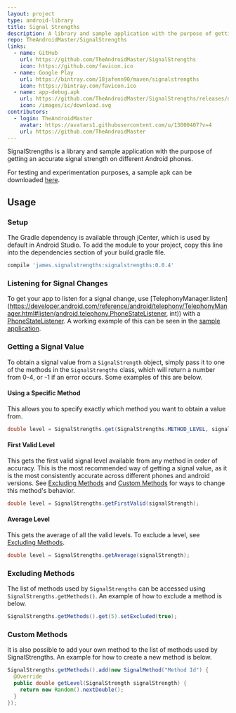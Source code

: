 ```yaml
---
layout: project
type: android-library
title: Signal Strengths
description: A library and sample application with the purpose of getting an accurate signal strength on different Android phones.
repo: TheAndroidMaster/SignalStrengths
links:
  - name: GitHub
    url: https://github.com/TheAndroidMaster/SignalStrengths
    icon: https://github.com/favicon.ico
  - name: Google Play
    url: https://bintray.com/18jafenn90/maven/signalstrengths
    icon: https://bintray.com/favicon.ico
  - name: app-debug.apk
    url: https://github.com/TheAndroidMaster/SignalStrengths/releases/download/v0.2/app-debug.apk
    icon: /images/ic/download.svg
contributors:
  - login: TheAndroidMaster
    avatar: https://avatars1.githubusercontent.com/u/13000407?v=4
    url: https://github.com/TheAndroidMaster
---
```


SignalStrengths is a library and sample application with the purpose of getting an accurate signal strength on different Android phones.

For testing and experimentation purposes, a sample apk can be downloaded [here](https://theandroidmaster.github.io/about/releases/#TheAndroidMaster/SignalStrengths).

## Usage

### Setup

The Gradle dependency is available through jCenter, which is used by default in Android Studio. To add the module to your project, copy this line into the dependencies section of your build.gradle file.
``` gradle
compile 'james.signalstrengths:signalstrengths:0.0.4'
```

### Listening for Signal Changes

To get your app to listen for a signal change, use [TelephonyManager.listen](https://developer.android.com/reference/android/telephony/TelephonyManager.html#listen(android.telephony.PhoneStateListener, int)) with a [PhoneStateListener](https://developer.android.com/reference/android/telephony/PhoneStateListener.html). A working example of this can be seen in the [sample application](https://github.com/TheAndroidMaster/SignalStrengths/blob/master/app/src/main/java/james/signalstrengths/MainActivity.java).

### Getting a Signal Value

To obtain a signal value from a `SignalStrength` object, simply pass it to one of the methods in the `SignalStrengths` class, which will return a number from 0-4, or -1 if an error occurs. Some examples of this are below.

#### Using a Specific Method

This allows you to specify exactly which method you want to obtain a value from.

``` java
double level = SignalStrengths.get(SignalStrengths.METHOD_LEVEL, signalStrength);
```

#### First Valid Level

This gets the first valid signal level available from any method in order of accuracy. This is the most recommended way of getting a signal value, as it is the most consistently accurate across different phones and android versions. See [Excluding Methods](https://github.com/TheAndroidMaster/SignalStrengths/blob/master/README.md#excluding-methods) and [Custom Methods](https://github.com/TheAndroidMaster/SignalStrengths/blob/master/README.md#custom-methods) for ways to change this method's behavior.

``` java
double level = SignalStrengths.getFirstValid(signalStrength);
```

#### Average Level

This gets the average of all the valid levels. To exclude a level, see [Excluding Methods](https://github.com/TheAndroidMaster/SignalStrengths/blob/master/README.md#excluding-methods).

``` java
double level = SignalStrengths.getAverage(signalStrength);
```

### Excluding Methods

The list of methods used by `SignalStrengths` can be accessed using `SignalStrengths.getMethods()`. An example of how to exclude a method is below.

``` java
SignalStrengths.getMethods().get(5).setExcluded(true);
```

### Custom Methods

It is also possible to add your own method to the list of methods used by SignalStrengths. An example for how to create a new method is below.

``` java
SignalStrengths.getMethods().add(new SignalMethod("Method Id") {
  @Override
  public double getLevel(SignalStrength signalStrength) {
    return new Random().nextDouble();
  }
});
```
